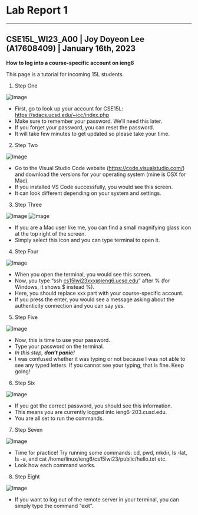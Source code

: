 # Lab Report 1
---
CSE15L_WI23_A00 | Joy Doyeon Lee (A17608409) | January 16th, 2023
---
**How to log into a course-specific account on ieng6**


This page is a tutorial for incoming 15L students.


1. Step One


![Image](1.png)
* First, go to look up your account for CSE15L: https://sdacs.ucsd.edu/~icc/index.php
* Make sure to remember your password. We’ll need this later.
* If you forget your password, you can reset the password.
* It will take few minutes to get updated so please take your time.



2. Step Two


![Image](2.png)
* Go to the Visual Studio Code website (https://code.visualstudio.com/)
  and download the versions for your operating system (mine is OSX for Mac).
* If you installed VS Code successfully, you would see this screen.
* It can look different depending on your system and settings.



3. Step Three


![Image](3.png)
![Image](4.png)
* If you are a Mac user like me, you can find a small magnifying glass icon at the top right of the screen.
* Simply select this icon and you can type terminal to open it.



4. Step Four


![Image](5.png)
* When you open the terminal, you would see this screen.
* Now, you type “ssh cs15lwi23xxx@ieng6.ucsd.edu” after % (for Windows, it shows $ instead %).
* Here, you should replace xxx part with your course-specific account.
* If you press the enter, you would see a message asking about the authenticity connection
  and you can say yes.



5. Step Five


![Image](6.png)
* Now, this is time to use your password.
* Type your password on the terminal.
* *In this step, **don’t panic!***
* I was confused whether it was typing or not because I was not able to see any typed letters.
  If you cannot see your typing, that is fine. Keep going!



6. Step Six


![Image](7.png)
* If you got the correct password, you should see this information.
* This means you are currently logged into ieng6-203.cusd.edu.
* You are all set to run the commands.



7. Step Seven


![Image](8.png)
* Time for practice! Try running some commands:
  cd, pwd, mkdir,  ls -lat, ls -a, and cat /home/linux/ieng6/cs15lwi23/public/hello.txt etc.
* Look how each command works.



8. Step Eight


![Image](9.png)
* If you want to log out of the remote server in your terminal,
  you can simply type the command “exit”.
